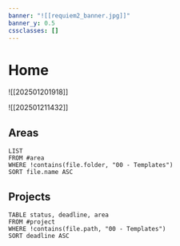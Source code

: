```yaml
---
banner: "![[requiem2_banner.jpg]]"
banner_y: 0.5
cssclasses: []
---
```

# Home

![[202501201918]]

![[202501211432]]
## Areas

```dataview
LIST
FROM #area
WHERE !contains(file.folder, "00 - Templates")
SORT file.name ASC
```
## Projects

```dataview
TABLE status, deadline, area
FROM #project
WHERE !contains(file.path, "00 - Templates")
SORT deadline ASC
```
